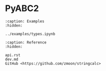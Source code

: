 # PyABC2

```{toctree}
:caption: Examples
:hidden:

../examples/types.ipynb
```

```{toctree}
:caption: Reference
:hidden:

api.rst
dev.md
GitHub <https://github.com/zmoon/stringcalc>
```
